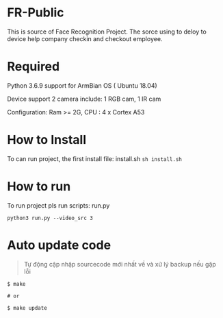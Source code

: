 FR-Public
===

This is source of Face Recognition Project. The sorce using to deloy to device help company checkin and checkout employee. 

# Required

  Python 3.6.9 support for ArmBian OS ( Ubuntu 18.04)

  Device support 2 camera include: 1 RGB cam, 1 IR cam

  Configuration: Ram >= 2G, CPU : 4 x Cortex A53

# How to Install

To can run project, the first install file: install.sh 
```sh install.sh```

# How to run 

To run project pls run scripts: run.py 

```
python3 run.py --video_src 3
```

# Auto update code

> Tự động cập nhập sourcecode mới nhất về và xử lý backup nếu gặp lỗi 

```shell script
$ make 

# or

$ make update
```